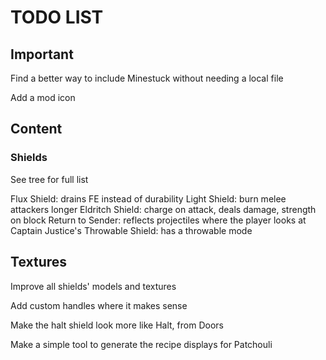 # TODO LIST #

## Important ##

Find a better way to include Minestuck without needing a local file

Add a mod icon

## Content ##

### Shields ###

See tree for full list

Flux Shield: drains FE instead of durability
Light Shield: burn melee attackers longer
Eldritch Shield: charge on attack, deals damage, strength on block
Return to Sender: reflects projectiles where the player looks at
Captain Justice's Throwable Shield: has a throwable mode

## Textures ##

Improve all shields' models and textures

Add custom handles where it makes sense

Make the halt shield look more like Halt, from Doors

Make a simple tool to generate the recipe displays for Patchouli
